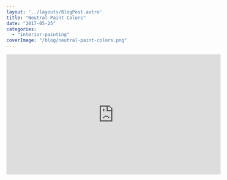 ```yaml
---
layout: '../layouts/BlogPost.astro'
title: "Neutral Paint Colors"
date: "2017-05-25"
categories: 
  - "interior-painting"
coverImage: "/blog/neutral-paint-colors.png"
---
```


<iframe src="https://www.youtube.com/embed/Umsl7g3aMoo" width="560" height="315" frameborder="0" allowfullscreen="allowfullscreen"></iframe>
